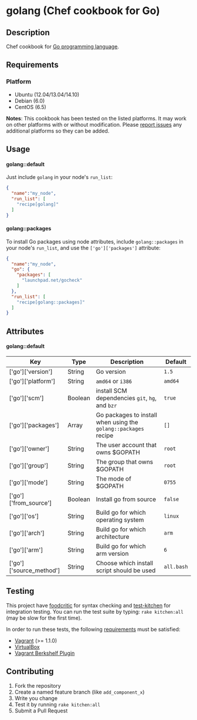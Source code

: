 # golang (Chef cookbook for Go)

## Description

Chef cookbook for [Go programming language](http://golang.org/).

##  Requirements

### Platform

* Ubuntu (12.04/13.04/14.10)
* Debian (6.0)
* CentOS (6.5)

**Notes**: This cookbook has been tested on the listed platforms. It
may work on other platforms with or without modification. Please
[report issues](https://github.com/NOX73/chef-golang/issues) any additional platforms so they can be added.


## Usage

#### golang::default

Just include `golang` in your node's `run_list`:

```json
{
  "name":"my_node",
  "run_list": [
    "recipe[golang]"
  ]
}
```

#### golang::packages

To install Go packages using node attributes, include `golang::packages` in your node's `run_list`, and use the `['go']['packages']` attribute:

```json
{
  "name":"my_node",
  "go": {
    "packages": [
      "launchpad.net/gocheck"
    ]
  },
  "run_list": [
    "recipe[golang::packages]"
  ]
}
```


## Attributes

#### golang::default


Key | Type | Description | Default
--- | ---- | ----------- | -------
['go']['version'] | String | Go version | `1.5`
['go']['platform'] | String | `amd64` or `i386` | `amd64`
['go']['scm'] | Boolean | install SCM dependencies `git`, `hg`, and `bzr` | `true`
['go']['packages'] | Array | Go packages to install when using the `golang::packages` recipe | `[]`
['go']['owner'] | String | The user account that owns $GOPATH | `root`
['go']['group'] | String | The group that owns $GOPATH | `root`
['go']['mode'] | String | The mode of $GOPATH | `0755`
['go']['from_source'] | Boolean | Install go from source | `false`
['go']['os'] | String | Build go for which operating system | `linux`
['go']['arch'] | String | Build go for which architecture | `arm`
['go']['arm'] | String | Build go for which arm version | `6`
['go']['source_method'] | String | Choose which install script should be used | `all.bash`

## Testing

This project have [foodcritic](https://github.com/acrmp/foodcritic) for syntax checking and
[test-kitchen](https://github.com/opscode/test-kitchen) for integration testing. You can run the test suite by
typing: `rake kitchen:all` (may be slow for the first time).

In order to run these tests, the following
[requirements](https://github.com/opscode/kitchen-vagrant#-requirements) must be
satisfied:

* [Vagrant](http://vagrantup.com/) (>= 1.1.0)
* [VirtualBox](https://www.virtualbox.org/)
* [Vagrant Berkshelf Plugin](http://rubygems.org/gems/vagrant-berkshelf)

## Contributing

1. Fork the repository
2. Create a named feature branch (like `add_component_x`)
3. Write you change
4. Test it by running `rake kitchen:all`
5. Submit a Pull Request
